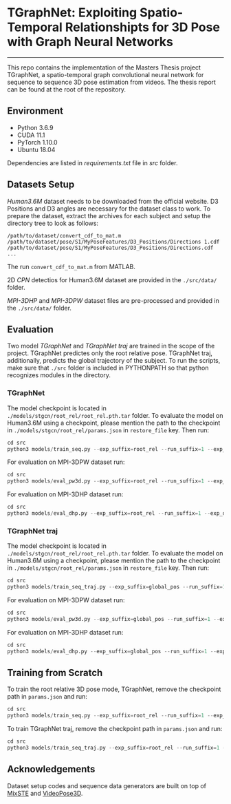 # TGraphNet: Exploiting Spatio-Temporal Relationshipts for 3D Pose with Graph Neural Networks

***

This repo contains the implementation of the Masters Thesis project TGraphNet, a spatio-temporal graph convolutional neural network for sequence to sequence 3D pose estimation from videos. The thesis report can be found at the root of the repository.

## Environment

* Python 3.6.9
* CUDA 11.1
* PyTorch 1.10.0
* Ubuntu 18.04

Dependencies are listed in *requirements.txt* file in *src* folder.

## Datasets Setup

*Human3.6M* dataset needs to be downloaded from the official website. D3 Positions and D3 angles are necessary for the dataset class to work. To prepare the dataset, extract the archives for each subject and setup the directory tree to look as follows:

```
/path/to/dataset/convert_cdf_to_mat.m
/path/to/dataset/pose/S1/MyPoseFeatures/D3_Positions/Directions 1.cdf
/path/to/dataset/pose/S1/MyPoseFeatures/D3_Positions/Directions.cdf
...
```

The run `convert_cdf_to_mat.m` from MATLAB.

2D *CPN* detectios for Human3.6M dataset are provided in the `./src/data/` folder.

*MPI-3DHP* and *MPI-3DPW* dataset files are pre-processed and provided in the `./src/data/` folder.

## Evaluation

Two model *TGraphNet* and *TGraphNet traj* are trained in the scope of the project. TGraphNet predictes only the root relative pose. TGraphNet traj, additionally, predicts the global trajectory of the subject. To run the scripts, make sure that `./src` folder is included in PYTHONPATH so that python recognizes modules in the directory.

### TGraphNet

The model checkpoint is located in `./models/stgcn/root_rel/root_rel.pth.tar` folder. To evaluate the model on Human3.6M using a checkpoint, please mention the path to the checkpoint in `./models/stgcn/root_rel/params.json` in `restore_file` key. Then run:

```python
cd src
python3 models/train_seq.py --exp_suffix=root_rel --run_suffix=1 --exp_desc="testing" --data_dir="/media/HDD3/datasets/Human3.6M/pose_zip" --seed_value=333 --mode=test
```

For evaluation on MPI-3DPW dataset run:

```python
cd src
python3 models/eval_pw3d.py --exp_suffix=root_rel --run_suffix=1 --exp_desc="testing" --seed_value=333 --mode=test
```

For evaluation on MPI-3DHP dataset run:

```python
cd src
python3 models/eval_dhp.py --exp_suffix=root_rel --run_suffix=1 --exp_desc="testing" --seed_value=333 --mode=test
```

### TGraphNet traj

The model checkpoint is located in `./models/stgcn/root_rel/root_rel.pth.tar` folder. To evaluate the model on Human3.6M using a checkpoint, please mention the path to the checkpoint in `./models/stgcn/root_rel/params.json` in `restore_file` key. Then run:

```python
cd src
python3 models/train_seq_traj.py --exp_suffix=global_pos --run_suffix=1 --exp_desc="testing" --data_dir="/media/HDD3/datasets/Human3.6M/pose_zip" --seed_value=333 --mode=test
```

For evaluation on MPI-3DPW dataset run:

```python
cd src
python3 models/eval_pw3d.py --exp_suffix=global_pos --run_suffix=1 --exp_desc="testing" --seed_value=333 --mode=test
```

For evaluation on MPI-3DHP dataset run:

```python
cd src
python3 models/eval_dhp.py --exp_suffix=global_pos --run_suffix=1 --exp_desc="testing" --seed_value=333 --mode=test
```

## Training from Scratch

To train the root relative 3D pose mode, TGraphNet, remove the checkpoint path in `params.json` and run:

```python
cd src
python3 models/train_seq.py --exp_suffix=root_rel --run_suffix=1 --exp_desc="description" --data_dir="/media/HDD3/datasets/Human3.6M/pose_zip" --seed_value=333 --mode=train
```

To train TGraphNet traj, remove the checkpoint path in `params.json` and run:

```python
cd src
python3 models/train_seq_traj.py --exp_suffix=root_rel --run_suffix=1 --exp_desc="description" --data_dir="/media/HDD3/datasets/Human3.6M/pose_zip" --seed_value=333 --mode=train
```

## Acknowledgements

Dataset setup codes and sequence data generators are built on top of [MixSTE](https://github.com/JinluZhang1126/MixSTE#readme) and [VideoPose3D](https://github.com/facebookresearch/VideoPose3D).
